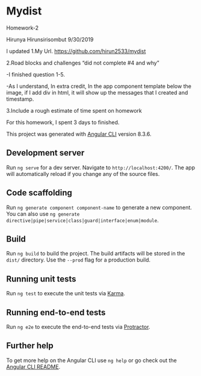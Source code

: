 # Mydist

Homework-2

Hirunya Hirunsirisombut
9/30/2019

I updated
1.My Url.
https://github.com/hirun2533/mydist


2.Road blocks and challenges “did not complete #4 and why”
 
-I finished question 1-5.

-As I understand, In extra credit, In the app component template below the image, if I add div in html, it will show up the messages that I created and timestamp. 


3.Include a rough estimate of time spent on homework

For this homework, I spent 3 days to finished. 


This project was generated with [Angular CLI](https://github.com/angular/angular-cli) version 8.3.6.

## Development server

Run `ng serve` for a dev server. Navigate to `http://localhost:4200/`. The app will automatically reload if you change any of the source files.

## Code scaffolding

Run `ng generate component component-name` to generate a new component. You can also use `ng generate directive|pipe|service|class|guard|interface|enum|module`.

## Build

Run `ng build` to build the project. The build artifacts will be stored in the `dist/` directory. Use the `--prod` flag for a production build.

## Running unit tests

Run `ng test` to execute the unit tests via [Karma](https://karma-runner.github.io).

## Running end-to-end tests

Run `ng e2e` to execute the end-to-end tests via [Protractor](http://www.protractortest.org/).

## Further help

To get more help on the Angular CLI use `ng help` or go check out the [Angular CLI README](https://github.com/angular/angular-cli/blob/master/README.md).
